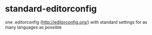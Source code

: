 # standard-editorconfig
one .editorconfig (http://editorconfig.org/) with standard settings for as many languages as possible
